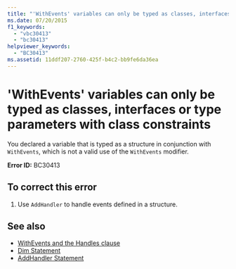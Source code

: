 ```yaml
---
title: "'WithEvents' variables can only be typed as classes, interfaces or type parameters with class constraints"
ms.date: 07/20/2015
f1_keywords: 
  - "vbc30413"
  - "bc30413"
helpviewer_keywords: 
  - "BC30413"
ms.assetid: 11ddf207-2760-425f-b4c2-bb9fe6da36ea
---
```

# 'WithEvents' variables can only be typed as classes, interfaces or type parameters with class constraints
You declared a variable that is typed as a structure in conjunction with `WithEvents`, which is not a valid use of the `WithEvents` modifier.  
  
 **Error ID:** BC30413  
  
## To correct this error  
  
1.  Use `AddHandler` to handle events defined in a structure.  
  
## See also
- [WithEvents and the Handles clause](~/docs/visual-basic/programming-guide/language-features/events/index.md#withevents-and-the-handles-clause)
- [Dim Statement](../../visual-basic/language-reference/statements/dim-statement.md)
- [AddHandler Statement](../../visual-basic/language-reference/statements/addhandler-statement.md)
